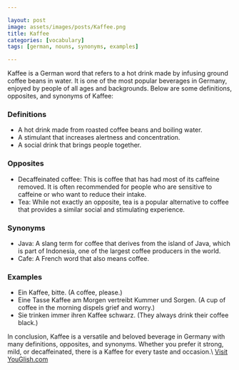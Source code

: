 ```yaml
---

layout: post
image: assets/images/posts/Kaffee.png
title: Kaffee
categories: [vocabulary]
tags: [german, nouns, synonyms, examples]

---
```


Kaffee is a German word that refers to a hot drink made by infusing ground coffee beans in water. It is one of the most popular beverages in Germany, enjoyed by people of all ages and backgrounds. Below are some definitions, opposites, and synonyms of Kaffee:

### Definitions

- A hot drink made from roasted coffee beans and boiling water.
- A stimulant that increases alertness and concentration.
- A social drink that brings people together.

### Opposites

- Decaffeinated coffee: This is coffee that has had most of its caffeine removed. It is often recommended for people who are sensitive to caffeine or who want to reduce their intake.
- Tea: While not exactly an opposite, tea is a popular alternative to coffee that provides a similar social and stimulating experience.

### Synonyms

- Java: A slang term for coffee that derives from the island of Java, which is part of Indonesia, one of the largest coffee producers in the world.
- Cafe: A French word that also means coffee.

### Examples

- Ein Kaffee, bitte. (A coffee, please.)
- Eine Tasse Kaffee am Morgen vertreibt Kummer und Sorgen. (A cup of coffee in the morning dispels grief and worry.)
- Sie trinken immer ihren Kaffee schwarz. (They always drink their coffee black.)

In conclusion, Kaffee is a versatile and beloved beverage in Germany with many definitions, opposites, and synonyms. Whether you prefer it strong, mild, or decaffeinated, there is a Kaffee for every taste and occasion.\ <a id="yg-widget-0" class="youglish-widget" data-query="Kaffee" data-lang="german" data-components="8412" data-auto-start="0" data-bkg-color="theme_light" data-title="How%20to%20pronounce%20Kaffee%20in%20German"  rel="nofollow" href="https://youglish.com">Visit YouGlish.com</a><script async src="https://youglish.com/public/emb/widget.js" charset="utf-8"></script>